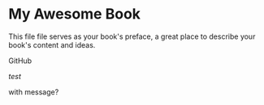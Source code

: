 # My Awesome Book

This file file serves as your book's preface, a great place to describe your book's content and ideas.

GitHub

*test*

with message?
